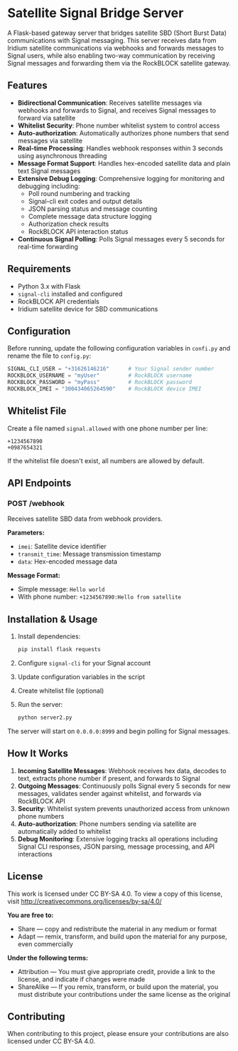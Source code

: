 # Satellite Signal Bridge Server

A Flask-based gateway server that bridges satellite SBD (Short Burst Data) communications with Signal messaging. This server receives data from Iridium satellite communications via webhooks and forwards messages to Signal users, while also enabling two-way communication by receiving Signal messages and forwarding them via the RockBLOCK satellite gateway.

## Features

- **Bidirectional Communication**: Receives satellite messages via webhooks and forwards to Signal, and receives Signal messages to forward via satellite
- **Whitelist Security**: Phone number whitelist system to control access
- **Auto-authorization**: Automatically authorizes phone numbers that send messages via satellite
- **Real-time Processing**: Handles webhook responses within 3 seconds using asynchronous threading
- **Message Format Support**: Handles hex-encoded satellite data and plain text Signal messages
- **Extensive Debug Logging**: Comprehensive logging for monitoring and debugging including:
  - Poll round numbering and tracking
  - Signal-cli exit codes and output details
  - JSON parsing status and message counting
  - Complete message data structure logging
  - Authorization check results
  - RockBLOCK API interaction status
- **Continuous Signal Polling**: Polls Signal messages every 5 seconds for real-time forwarding

## Requirements

- Python 3.x with Flask
- `signal-cli` installed and configured
- RockBLOCK API credentials
- Iridium satellite device for SBD communications

## Configuration

Before running, update the following configuration variables in `confi.py` and rename the file to `config.py`:

```python
SIGNAL_CLI_USER = "+31626146216"      # Your Signal sender number
ROCKBLOCK_USERNAME = "myUser"         # RockBLOCK username
ROCKBLOCK_PASSWORD = "myPass"         # RockBLOCK password
ROCKBLOCK_IMEI = "300434065264590"    # RockBLOCK device IMEI
```

## Whitelist File

Create a file named `signal.allowed` with one phone number per line:
```
+1234567890
+0987654321
```

If the whitelist file doesn't exist, all numbers are allowed by default.

## API Endpoints

### POST /webhook
Receives satellite SBD data from webhook providers.

**Parameters:**
- `imei`: Satellite device identifier
- `transmit_time`: Message transmission timestamp
- `data`: Hex-encoded message data

**Message Format:**
- Simple message: `Hello world`
- With phone number: `+1234567890:Hello from satellite`

## Installation & Usage

1. Install dependencies:
   ```bash
   pip install flask requests
   ```

2. Configure `signal-cli` for your Signal account

3. Update configuration variables in the script

4. Create whitelist file (optional)

5. Run the server:
   ```bash
   python server2.py
   ```

The server will start on `0.0.0.0:8999` and begin polling for Signal messages.

## How It Works

1. **Incoming Satellite Messages**: Webhook receives hex data, decodes to text, extracts phone number if present, and forwards to Signal
2. **Outgoing Messages**: Continuously polls Signal every 5 seconds for new messages, validates sender against whitelist, and forwards via RockBLOCK API
3. **Security**: Whitelist system prevents unauthorized access from unknown phone numbers
4. **Auto-authorization**: Phone numbers sending via satellite are automatically added to whitelist
5. **Debug Monitoring**: Extensive logging tracks all operations including Signal CLI responses, JSON parsing, message processing, and API interactions

## License

This work is licensed under CC BY-SA 4.0. To view a copy of this license, visit http://creativecommons.org/licenses/by-sa/4.0/

**You are free to:**
- Share — copy and redistribute the material in any medium or format
- Adapt — remix, transform, and build upon the material for any purpose, even commercially

**Under the following terms:**
- Attribution — You must give appropriate credit, provide a link to the license, and indicate if changes were made
- ShareAlike — If you remix, transform, or build upon the material, you must distribute your contributions under the same license as the original

## Contributing

When contributing to this project, please ensure your contributions are also licensed under CC BY-SA 4.0.
